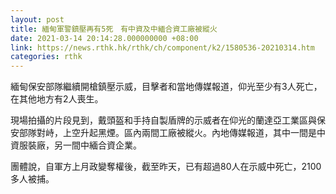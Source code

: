 ```yaml
---
layout: post
title: 緬甸軍警鎮壓再有5死　有中資及中緬合資工廠被縱火
date: 2021-03-14 20:14:28.000000000 +08:00
link: https://news.rthk.hk/rthk/ch/component/k2/1580536-20210314.htm
categories: rthk
---
```


緬甸保安部隊繼續開槍鎮壓示威，目擊者和當地傳媒報道，仰光至少有3人死亡，在其他地方有2人喪生。

現場拍攝的片段見到，戴頭盔和手持自製盾牌的示威者在仰光的蘭達亞工業區與保安部隊對峙，上空升起黑煙。區內兩間工廠被縱火。內地傳媒報道，其中一間是中資服裝廠，另一間中緬合資企業。

團體說，自軍方上月政變奪權後，截至昨天，已有超過80人在示威中死亡，2100多人被捕。

